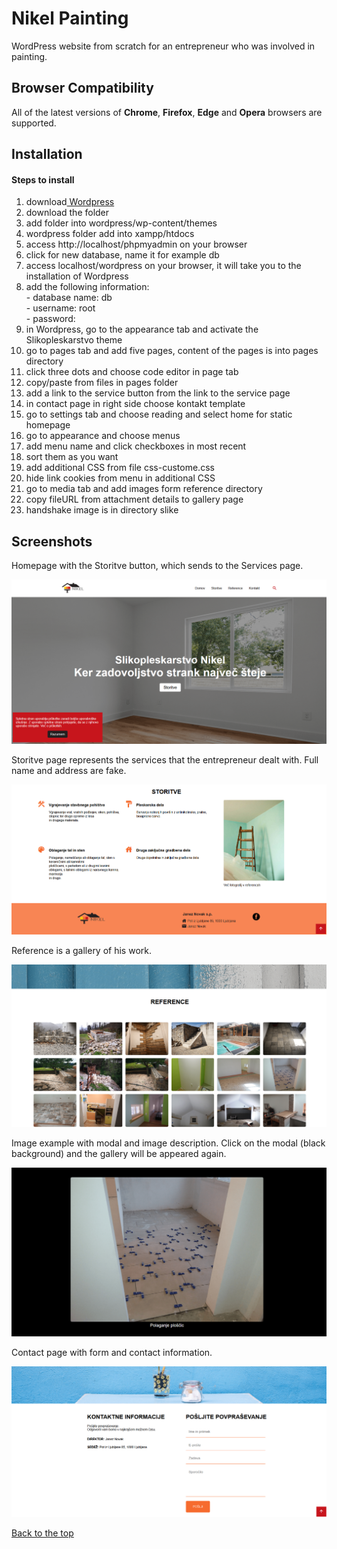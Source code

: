 # Nikel Painting

WordPress website from scratch for an entrepreneur who was involved in painting.

## Browser Compatibility

All of the latest versions of <b>Chrome</b>, <b>Firefox</b>, <b>Edge</b> and <b>Opera</b> browsers are supported.

## Installation

#### Steps to install

<ol>
  <li>download<a href="https://wordpress.org/download/"> Wordpress</a></li>
  <li>download the folder</li>
  <li>add folder into wordpress/wp-content/themes</li>
  <li>wordpress folder add into xampp/htdocs</li>
  <li>access http://localhost/phpmyadmin on your browser</li>
  <li>click for new database, name it for example db</li>
  <li>access localhost/wordpress on your browser, it will take you to the installation of Wordpress</li>
  <li>add the following information:<br>
    - database name: db<br>
    - username: root<br>
    - password:<br>
  <li>in Wordpress, go to the appearance tab and activate the Slikopleskarstvo theme</li>
  <li>go to pages tab and add five pages, content of the pages is into pages directory</li>
  <li>click three dots and choose code editor in page tab</li>
  <li>copy/paste from files in pages folder</li>
  <li>add a link to the service button from the link to the service page</li>
  <li>in contact page in right side choose kontakt template</li>
  <li>go to settings tab and choose reading and select home for static homepage</li>
  <li>go to appearance and choose menus</li>
  <li>add menu name and click checkboxes in most recent</li>
  <li>sort them as you want</li>
  <li>add additional CSS from file css-custome.css</li>
  <li>hide link cookies from menu in additional CSS</li>
  <li>go to media tab and add images form reference directory</li>
  <li>copy fileURL from attachment details to gallery page</li>
  <li>handshake image is in directory slike</li>
</ol>

## Screenshots

Homepage with the Storitve button, which sends to the Services page.

![](screenshot/slikopleskarstvo.png)

Storitve page represents the services that the entrepreneur dealt with. Full name and address are fake.

![](screenshot/storitve.png)

Reference is a gallery of his work.

![](screenshot/reference.png)

Image example with modal and image description. Click on the modal (black background) and the gallery will be appeared again.

![](screenshot/slika.png)

Contact page with form and contact information.

![](screenshot/kontakt.png)

[Back to the top](#nikel-painting)
